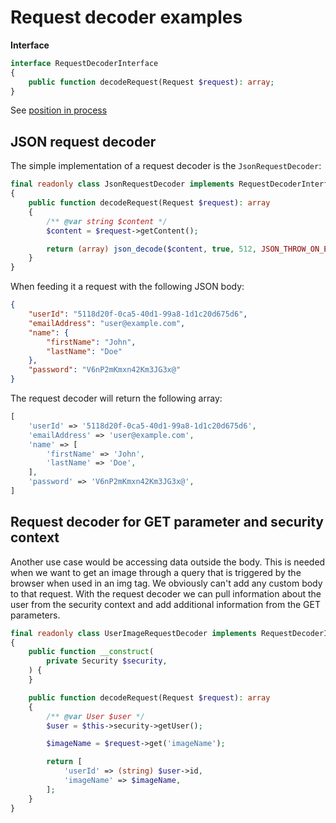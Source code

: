 # Request decoder examples

**Interface**

```php
interface RequestDecoderInterface
{
    public function decodeRequest(Request $request): array;
}
```

See [position in process](../process.md#request-decoder)

## JSON request decoder

The simple implementation of a request decoder is the `JsonRequestDecoder`:

```php
final readonly class JsonRequestDecoder implements RequestDecoderInterface
{
    public function decodeRequest(Request $request): array
    {
        /** @var string $content */
        $content = $request->getContent();

        return (array) json_decode($content, true, 512, JSON_THROW_ON_ERROR);
    }
}
```

When feeding it a request with the following JSON body:

```json
{
    "userId": "5118d20f-0ca5-40d1-99a8-1d1c20d675d6",
    "emailAddress": "user@example.com",
    "name": {
        "firstName": "John",
        "lastName": "Doe"
    },
    "password": "V6nP2mKmxn42Km3JG3x@"
}
```

The request decoder will return the following array:

```php
[
    'userId' => '5118d20f-0ca5-40d1-99a8-1d1c20d675d6',
    'emailAddress' => 'user@example.com',
    'name' => [
        'firstName' => 'John',
        'lastName' => 'Doe',
    ],
    'password' => 'V6nP2mKmxn42Km3JG3x@',
]
```

## Request decoder for GET parameter and security context

Another use case would be accessing data outside the body. This is needed when we want to get an image through a query that is triggered by the browser when used in an img tag. We obviously can't add any custom body to that request. With the request decoder we can pull information about the user from the security context and add additional information from the GET parameters.

```php
final readonly class UserImageRequestDecoder implements RequestDecoderInterface
{
    public function __construct(
        private Security $security,
    ) {
    }

    public function decodeRequest(Request $request): array
    {
        /** @var User $user */
        $user = $this->security->getUser();

        $imageName = $request->get('imageName');

        return [
            'userId' => (string) $user->id,
            'imageName' => $imageName,
        ];
    }
}
```
